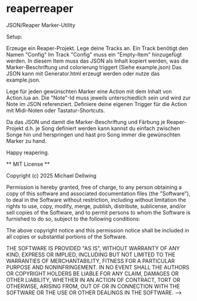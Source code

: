 # reaperreaper
JSON/Reaper Marker-Utility


Setup:

Erzeuge ein Reaper-Projekt.
Lege deine Tracks an. Ein Track benötigt den Namen "Config"
Im Track "Config" muss ein "Empty-Item" hinzugefügt werden. In diesem Item muss das JSON als Inhalt kopiert werden, was die Marker-Beschriftung und colorierung triggert (Siehe example.json)
Das JSON kann mit Generator.html erzeugt werden oder nutze das example.json.

Lege für jeden gewünschten Marker eine Action mit dem Inhalt von Action.lua an. Die "Note"-Id muss jeweils unterschiedlich sein und wird zur Note im JSON referenziert.
Definiere deine eigenen Trigger für die Action mit Midi-Noten oder Tastatur-Shortcuts.

Da das JSON und damit die Marker-Beschriftung und Färbung je Reaper-Projekt d.h. je Song definiert werden kann kannst du einfach zwischen Songe hin und herspringen und hast pro Song immer die gewünschten Marker zu hand.

Happy reapering.


** MIT License **

Copyright (c) 2025 Michael Dellwing

Permission is hereby granted, free of charge, to any person obtaining a copy
of this software and associated documentation files (the "Software"), to deal
in the Software without restriction, including without limitation the rights
to use, copy, modify, merge, publish, distribute, sublicense, and/or sell
copies of the Software, and to permit persons to whom the Software is
furnished to do so, subject to the following conditions:

The above copyright notice and this permission notice shall be included in all
copies or substantial portions of the Software.

THE SOFTWARE IS PROVIDED "AS IS", WITHOUT WARRANTY OF ANY KIND, EXPRESS OR
IMPLIED, INCLUDING BUT NOT LIMITED TO THE WARRANTIES OF MERCHANTABILITY,
FITNESS FOR A PARTICULAR PURPOSE AND NONINFRINGEMENT. IN NO EVENT SHALL THE
AUTHORS OR COPYRIGHT HOLDERS BE LIABLE FOR ANY CLAIM, DAMAGES OR OTHER
LIABILITY, WHETHER IN AN ACTION OF CONTRACT, TORT OR OTHERWISE, ARISING FROM,
OUT OF OR IN CONNECTION WITH THE SOFTWARE OR THE USE OR OTHER DEALINGS IN THE
SOFTWARE.
-->
